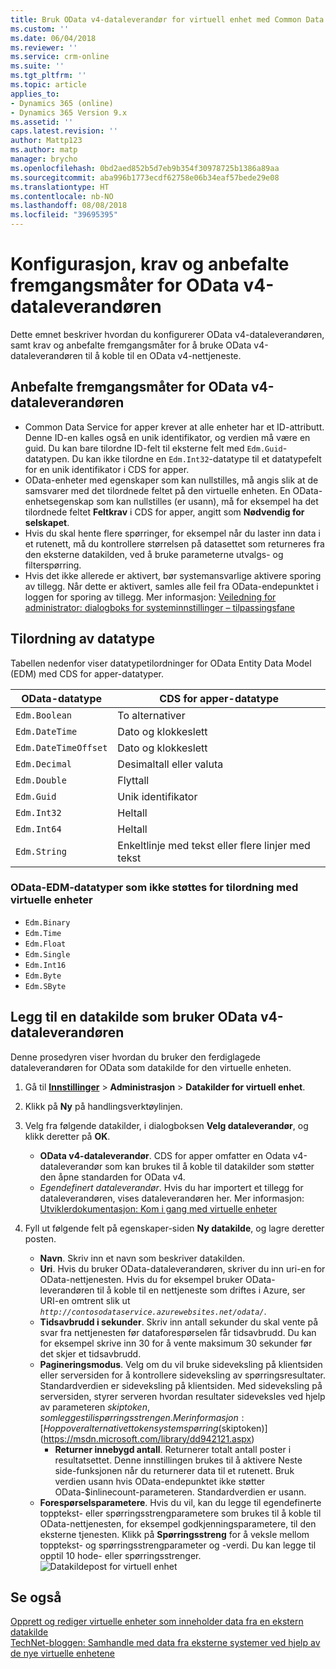 ```yaml
---
title: Bruk OData v4-dataleverandør for virtuell enhet med Common Data Service for apper | MicrosoftDocs
ms.custom: ''
ms.date: 06/04/2018
ms.reviewer: ''
ms.service: crm-online
ms.suite: ''
ms.tgt_pltfrm: ''
ms.topic: article
applies_to:
- Dynamics 365 (online)
- Dynamics 365 Version 9.x
ms.assetid: ''
caps.latest.revision: ''
author: Mattp123
ms.author: matp
manager: brycho
ms.openlocfilehash: 0bd2aed852b5d7eb9b354f30978725b1386a89aa
ms.sourcegitcommit: aba996b1773ecdf62758e06b34eaf57bede29e08
ms.translationtype: HT
ms.contentlocale: nb-NO
ms.lasthandoff: 08/08/2018
ms.locfileid: "39695395"
---
```

# <a name="odata-v4-data-provider-configuration-requirements-and-best-practices"></a>Konfigurasjon, krav og anbefalte fremgangsmåter for OData v4-dataleverandøren

Dette emnet beskriver hvordan du konfigurerer OData v4-dataleverandøren, samt krav og anbefalte fremgangsmåter for å bruke OData v4-dataleverandøren til å koble til en OData v4-nettjeneste. 

## <a name="odata-v4-data-provider-best-practices"></a>Anbefalte fremgangsmåter for OData v4-dataleverandøren

- Common Data Service for apper krever at alle enheter har et ID-attributt. Denne ID-en kalles også en unik identifikator, og verdien må være en guid.  Du kan bare tilordne ID-felt til eksterne felt med `Edm.Guid`-datatypen.  Du kan ikke tilordne en `Edm.Int32`-datatype til et datatypefelt for en unik identifikator i CDS for apper.
-  OData-enheter med egenskaper som kan nullstilles, må angis slik at de samsvarer med det tilordnede feltet på den virtuelle enheten. En OData-enhetsegenskap som kan nullstilles (er usann), må for eksempel ha det tilordnede feltet **Feltkrav** i CDS for apper, angitt som **Nødvendig for selskapet**. 
- Hvis du skal hente flere spørringer, for eksempel når du laster inn data i et rutenett, må du kontrollere størrelsen på datasettet som returneres fra den eksterne datakilden, ved å bruke parameterne utvalgs- og filterspørring.
- Hvis det ikke allerede er aktivert, bør systemansvarlige aktivere sporing av tillegg. Når dette er aktivert, samles alle feil fra OData-endepunktet i loggen for sporing av tillegg. Mer informasjon:  [Veiledning for administrator: dialogboks for systeminnstillinger – tilpassingsfane](/dynamics365/customer-engagement/admin/system-settings-dialog-box-customization-tab) 

## <a name="data-type-mapping"></a>Tilordning av datatype

Tabellen nedenfor viser datatypetilordninger for OData Entity Data Model (EDM) med CDS for apper-datatyper. 

|OData-datatype|CDS for apper-datatype  |
|---------|---------|
|`Edm.Boolean`|To alternativer|
|`Edm.DateTime`|Dato og klokkeslett|
|`Edm.DateTimeOffset`|Dato og klokkeslett|
|`Edm.Decimal`|Desimaltall eller valuta|
|`Edm.Double`|Flyttall|
|`Edm.Guid`|Unik identifikator|
|`Edm.Int32`|Heltall|
|`Edm.Int64`|Heltall|
|`Edm.String`|Enkeltlinje med tekst eller flere linjer med tekst|


### <a name="odata-edm-data-types-that-are-not-supported-for-mapping-with-virtual-entities"></a>OData-EDM-datatyper som ikke støttes for tilordning med virtuelle enheter 

- `Edm.Binary `
- `Edm.Time` 
- `Edm.Float `
- `Edm.Single` 
- `Edm.Int16` 
- `Edm.Byte` 
- `Edm.SByte`

 
## <a name="add-a-data-source-using-the-odata-v4-data-provider"></a>Legg til en datakilde som bruker OData v4-dataleverandøren

Denne prosedyren viser hvordan du bruker den ferdiglagede dataleverandøren for OData som datakilde for den virtuelle enheten.   
  
1. Gå til **[Innstillinger](../model-driven-apps/advanced-navigation.md#settings)** > **Administrasjon** > **Datakilder for virtuell enhet**.  
1. Klikk på **Ny** på handlingsverktøylinjen.  
1. Velg fra følgende datakilder, i dialogboksen **Velg dataleverandør**, og klikk deretter på **OK**.  
  
    - **OData v4-dataleverandør**. CDS for apper omfatter en Odata v4-dataleverandør som kan brukes til å koble til datakilder som støtter den åpne standarden for OData v4.  
    - *Egendefinert dataleverandør*. Hvis du har importert et tillegg for dataleverandøren, vises dataleverandøren her. Mer informasjon:  [Utviklerdokumentasjon: Kom i gang med virtuelle enheter](/dynamics365/customer-engagement/developer/virtual-entities/get-started-ve)  
    
1. Fyll ut følgende felt på egenskaper-siden **Ny datakilde**, og lagre deretter posten.  
  
    - **Navn**. Skriv inn et navn som beskriver datakilden.  
    - **Uri**. Hvis du bruker OData-dataleverandøren, skriver du inn uri-en for OData-nettjenesten. Hvis du for eksempel bruker OData-leverandøren til å koble til en nettjeneste som driftes i Azure, ser URI-en omtrent slik ut *`http://contosodataservice.azurewebsites.net/odata/`*.  
    - **Tidsavbrudd i sekunder**. Skriv inn antall sekunder du skal vente på svar fra nettjenesten før dataforespørselen får tidsavbrudd. Du kan for eksempel skrive inn 30 for å vente maksimum 30 sekunder før det skjer et tidsavbrudd.  
    - **Pagineringsmodus**. Velg om du vil bruke sideveksling på klientsiden eller serversiden for å kontrollere sideveksling av spørringsresultater. Standardverdien er sideveksling på klientsiden. Med sideveksling på serversiden, styrer serveren hvordan resultater sideveksles ved hjelp av parameteren $skiptoken, som legges til i spørringsstrengen. Mer informasjon:  [Hopp over alternativet tokensystemspørring ($skiptoken)](https://msdn.microsoft.com/library/dd942121.aspx)  
        -  **Returner innebygd antall**. Returnerer totalt antall poster i resultatsettet. Denne innstillingen brukes til å aktivere Neste side-funksjonen når du returnerer data til et rutenett. Bruk verdien usann hvis OData-endepunktet ikke støtter OData-$inlinecount-parameteren. Standardverdien er usann.
    - **Forespørselsparametere**. Hvis du vil, kan du legge til egendefinerte topptekst- eller spørringsstrengparametere som brukes til å koble til OData-nettjenesten, for eksempel godkjenningsparametere, til den eksterne tjenesten. Klikk på **Spørringsstreng** for å veksle mellom topptekst- og spørringsstrengparameter og -verdi. Du kan legge til opptil 10 hode- eller spørringsstrenger. 
        ![Datakildepost for virtuell enhet](media/virtual-entity-data-source.png) 


## <a name="see-also"></a>Se også  

[Opprett og rediger virtuelle enheter som inneholder data fra en ekstern datakilde](create-edit-virtual-entities.md) <br/>
[TechNet-bloggen: Samhandle med data fra eksterne systemer ved hjelp av de nye virtuelle enhetene](https://blogs.technet.microsoft.com/lystavlen/2017/09/08/virtual-entities/)

